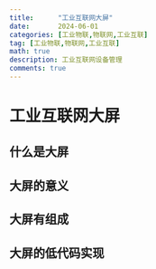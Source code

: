 ```yaml
---
title:      "工业互联网大屏"
date:       2024-06-01
categories: [工业物联,物联网,工业互联]
tag: [工业物联,物联网,工业互联]
math: true
description: 工业互联网设备管理
comments: true
---
```


# 工业互联网大屏
## 什么是大屏
## 大屏的意义
## 大屏有组成
## 大屏的低代码实现